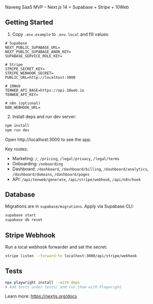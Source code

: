 Naveeg SaaS MVP – Next.js 14 + Supabase + Stripe + 10Web

## Getting Started

1) Copy `.env.example` to `.env.local` and fill values:

```
# Supabase
NEXT_PUBLIC_SUPABASE_URL=
NEXT_PUBLIC_SUPABASE_ANON_KEY=
SUPABASE_SERVICE_ROLE_KEY=

# Stripe
STRIPE_SECRET_KEY=
STRIPE_WEBHOOK_SECRET=
PUBLIC_URL=http://localhost:3000

# 10Web
TENWEB_API_BASE=https://api.10web.io
TENWEB_API_KEY=

# n8n (optional)
N8N_WEBHOOK_URL=
```

2) Install deps and run dev server:

```bash
npm install
npm run dev
```

Open http://localhost:3000 to see the app.

Key routes:
- Marketing: `/`, `/pricing`, `/legal/privacy`, `/legal/terms`
- Onboarding: `/onboarding`
- Dashboard: `/dashboard`, `/dashboard/billing`, `/dashboard/analytics`, `/dashboard/domains`, `/dashboard/pages`
- API: `/api/tenweb/generate`, `/api/stripe/webhook`, `/api/n8n/hook`

## Database

Migrations are in `supabase/migrations`. Apply via Supabase CLI:

```bash
supabase start
supabase db reset
```

## Stripe Webhook

Run a local webhook forwarder and set the secret:

```bash
stripe listen --forward-to localhost:3000/api/stripe/webhook
```

## Tests

```bash
npx playwright install --with-deps
# Add tests under tests/ and run them with Playwright
```

Learn more: https://nextjs.org/docs
